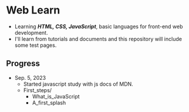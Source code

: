 # Web Learn
* Learning ***HTML, CSS, JavaScript***, basic languages for front-end web development.
* I'll learn from tutorials and documents and this repository will include some test pages.

## Progress
* Sep. 5, 2023
    * Started javascript study with js docs of MDN.
    * First_steps/
        * What_is_JavaScript
        * A_first_splash